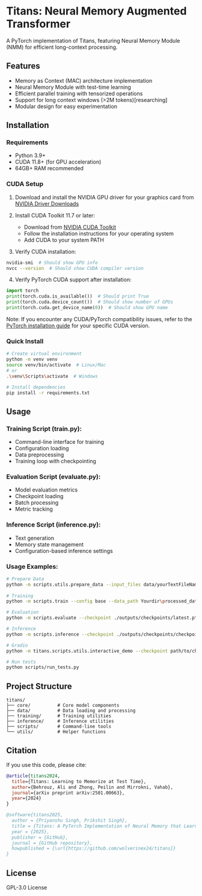 # Titans: Neural Memory Augmented Transformer

A PyTorch implementation of Titans, featuring Neural Memory Module (NMM) for efficient long-context processing.

## Features
- Memory as Context (MAC) architecture implementation
- Neural Memory Module with test-time learning
- Efficient parallel training with tensorized operations 
- Support for long context windows (>2M tokens)[researching]
- Modular design for easy experimentation

## Installation

### Requirements
- Python 3.9+
- CUDA 11.8+ (for GPU acceleration)
- 64GB+ RAM recommended

### CUDA Setup
1. Download and install the NVIDIA GPU driver for your graphics card from [NVIDIA Driver Downloads](https://www.nvidia.com/Download/index.aspx)

2. Install CUDA Toolkit 11.7 or later:
   - Download from [NVIDIA CUDA Toolkit](https://developer.nvidia.com/cuda-toolkit-archive)
   - Follow the installation instructions for your operating system
   - Add CUDA to your system PATH

3. Verify CUDA installation:
```bash
nvidia-smi  # Should show GPU info
nvcc --version  # Should show CUDA compiler version
```

4. Verify PyTorch CUDA support after installation:
```python
import torch
print(torch.cuda.is_available())  # Should print True
print(torch.cuda.device_count())  # Should show number of GPUs
print(torch.cuda.get_device_name(0))  # Should show GPU name
```

Note: If you encounter any CUDA/PyTorch compatibility issues, refer to the [PyTorch installation guide](https://pytorch.org/get-started/locally/) for your specific CUDA version.

### Quick Install
```bash
# Create virtual environment
python -m venv venv
source venv/bin/activate  # Linux/Mac
# or
.\venv\Scripts\activate  # Windows

# Install dependencies
pip install -r requirements.txt
```

## Usage

### Training Script (train.py):
- Command-line interface for training
- Configuration loading
- Data preprocessing
- Training loop with checkpointing

### Evaluation Script (evaluate.py):
- Model evaluation metrics
- Checkpoint loading
- Batch processing
- Metric tracking

### Inference Script (inference.py):
- Text generation
- Memory state management
- Configuration-based inference settings

### Usage Examples:
```bash
# Prepare Data
python -m scripts.utils.prepare_data --input_files data/yourTextFileName.txt --output_dir processed_data
    
# Training
python -m scripts.train --config base --data_path Yourdir\processed_data\data_processed.pt --output_dir ./outputs --save_every 10

# Evaluation
python -m scripts.evaluate --checkpoint ./outputs/checkpoints/latest.pt --data_path /path/to/eval_data

# Inference
python -m scripts.inference --checkpoint ./outputs/checkpoints/checkpoint_9.pt --config small --input_text "hi" --max_new_tokens 50

# Gradio
python -m titans.scripts.utils.interactive_demo --checkpoint path/to/checkpoint --config small

# Run tests
python scripts/run_tests.py

```

## Project Structure
```
titans/
├── core/          # Core model components
├── data/          # Data loading and processing
├── training/      # Training utilities
├── inference/     # Inference utilities
├── scripts/       # Command-line tools
└── utils/         # Helper functions
```

## Citation
If you use this code, please cite:
```bibtex
@article{titans2024,
  title={Titans: Learning to Memorize at Test Time},
  author={Behrouz, Ali and Zhong, Peilin and Mirrokni, Vahab},
  journal={arXiv preprint arXiv:2501.00663},
  year={2024}
}
```
```bibtex
@software{titans2025,
  author = {Priyanshu Singh, Prikshit Singh},
  title = {Titans: A PyTorch Implementation of Neural Memory that Learns at Test Time},
  year = {2025},
  publisher = {GitHub},
  journal = {GitHub repository},
  howpublished = {\url{https://github.com/wolverinex24/titans}}
}
```

## License
GPL-3.0 License

